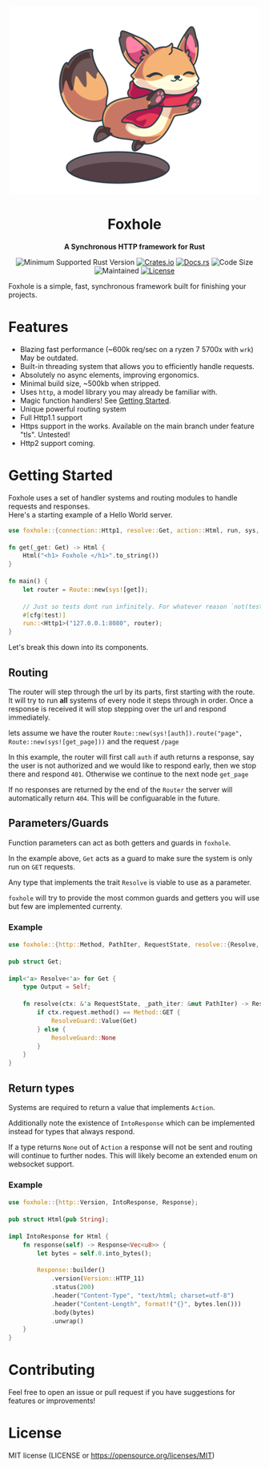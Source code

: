 <div align="center">
  <img width=500 src="https://github.com/Kay-Conte/foxhole-rs/blob/main/fox_hole_logo.png">
  <h1></img>Foxhole</h1>
  <p>
    <strong>A Synchronous HTTP framework for Rust</strong>
  </p>
  <p>

![Minimum Supported Rust Version](https://img.shields.io/badge/rustc-1.65+-ab6000.svg)
[![Crates.io](https://img.shields.io/crates/v/foxhole.svg)](https://crates.io/crates/foxhole)
[![Docs.rs](https://docs.rs/foxhole/badge.svg)](https://docs.rs/foxhole)
![Code Size](https://img.shields.io/github/languages/code-size/Kay-Conte/foxhole-rs)
![Maintained](https://img.shields.io/maintenance/yes/2023?style=flat-square)
[![License](https://img.shields.io/crates/l/foxhole.svg)](https://opensource.org/licenses/MIT)

  </p>
</div>
 
Foxhole is a simple, fast, synchronous framework built for finishing your projects.
 
# Features
- Blazing fast performance (~600k req/sec on a ryzen 7 5700x with `wrk`) May be outdated.
- Built-in threading system that allows you to efficiently handle requests.
- Absolutely no async elements, improving ergonomics.
- Minimal build size, ~500kb when stripped.
- Uses `http`, a model library you may already be familiar with.
- Magic function handlers! See [Getting Started](#getting-started).
- Unique powerful routing system
- Full Http1.1 support
- Https support in the works. Available on the main branch under feature "tls". Untested!
- Http2 support coming.

# Getting Started
Foxhole uses a set of handler systems and routing modules to handle requests and responses.   
Here's a starting example of a Hello World server.
```rust
use foxhole::{connection::Http1, resolve::Get, action::Html, run, sys, Route};

fn get(_get: Get) -> Html {
    Html("<h1> Foxhole </h1>".to_string())
}

fn main() {
    let router = Route::new(sys![get]);

    // Just so tests dont run infinitely. For whatever reason `not(test)` runs anyways
    #[cfg(test)]
    run::<Http1>("127.0.0.1:8080", router);
} 
```

Let's break this down into its components.

## Routing

The router will step through the url by its parts, first starting with the route. It will try to run **all** systems of every node it steps through in order. Once a response is received it will stop stepping over the url and respond immediately. 

lets assume we have the router `Route::new(sys![auth]).route("page", Route::new(sys![get_page]))` and the request `/page`

In this example, the router will first call `auth` if auth returns a response, say the user is not authorized and we would like to respond early, then we stop there and respond `401`. Otherwise we continue to the next node `get_page`

If no responses are returned by the end of the `Router` the server will automatically return `404`. This will be configuarable in the future.

## Parameters/Guards

Function parameters can act as both getters and guards in `foxhole`. 

In the example above, `Get` acts as a guard to make sure the system is only run on `GET` requests. 

Any type that implements the trait `Resolve` is viable to use as a parameter. 

`foxhole` will try to provide the most common guards and getters you will use but few are implemented currenty.

### Example
```rust
use foxhole::{http::Method, PathIter, RequestState, resolve::{Resolve, ResolveGuard}};

pub struct Get;

impl<'a> Resolve<'a> for Get {
    type Output = Self;

    fn resolve(ctx: &'a RequestState, _path_iter: &mut PathIter) -> ResolveGuard<Self::Output> {
        if ctx.request.method() == Method::GET {
            ResolveGuard::Value(Get)
        } else {
            ResolveGuard::None
        }
    }
}
```

## Return types

Systems are required to return a value that implements `Action`. 

Additionally note the existence of `IntoResponse` which can be implemented instead for types that always respond.

If a type returns `None` out of `Action` a response will not be sent and routing will continue to further nodes. This will likely become an extended enum on websocket support.

### Example
```rust
use foxhole::{http::Version, IntoResponse, Response};

pub struct Html(pub String);

impl IntoResponse for Html {
    fn response(self) -> Response<Vec<u8>> {
        let bytes = self.0.into_bytes();

        Response::builder()
            .version(Version::HTTP_11)
            .status(200)
            .header("Content-Type", "text/html; charset=utf-8")
            .header("Content-Length", format!("{}", bytes.len()))
            .body(bytes)
            .unwrap()
    }
}
```
 
# Contributing
Feel free to open an issue or pull request if you have suggestions for features or improvements!
 
# License
MIT license (LICENSE or https://opensource.org/licenses/MIT)
